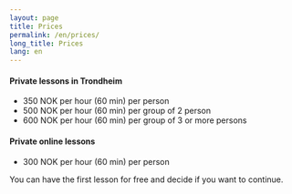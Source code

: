 ```yaml
---
layout: page
title: Prices
permalink: /en/prices/
long_title: Prices
lang: en
---
```

#### Private lessons in Trondheim

* 350 NOK per hour (60 min) per person
* 500 NOK per hour (60 min) per group of 2 person
* 600 NOK per hour (60 min) per group of 3 or more persons

#### Private online lessons

* 300 NOK per hour (60 min) per person

You can have the first lesson for free and decide if you want to continue.

